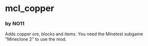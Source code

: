 # mcl_copper
### by NO11 
Adds copper ore, blocks and items.
You need the Minetest subgame "Mineclone 2" to use the mod. 